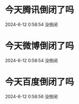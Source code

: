 # 今天腾讯倒闭了吗

2024-6-12 0:58:54 没倒闭

# 今天微博倒闭了吗

2024-6-12 0:58:54 没倒闭

# 今天百度倒闭了吗

2024-6-12 0:58:56 没倒闭

